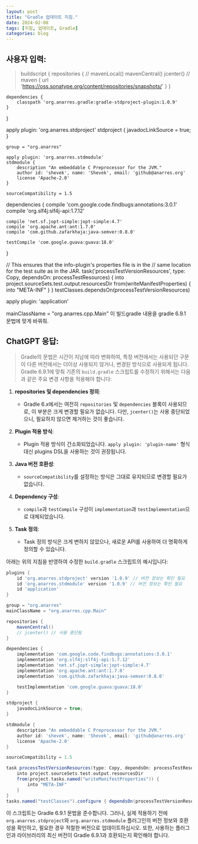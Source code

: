 ```yaml
---
layout: post
title: "Gradle 업데이트 지침."
date: 2024-02-08
tags: [지침, 업데이트, Gradle]
categories: blog
---
```


## 사용자 입력:
> buildscript {
	repositories {
		// mavenLocal()
		mavenCentral()
		jcenter()
		// maven { url 'https://oss.sonatype.org/content/repositories/snapshots/' }
	}

	dependencies {
		classpath 'org.anarres.gradle:gradle-stdproject-plugin:1.0.9'
	}
}

apply plugin: 'org.anarres.stdproject'
stdproject {
	javadocLinkSource = true;
}

	group = "org.anarres"

	apply plugin: 'org.anarres.stdmodule'
	stdmodule {
		description "An embeddable C Preprocessor for the JVM."
		author id: 'shevek', name: 'Shevek', email: 'github@anarres.org'
		license 'Apache-2.0'
	}

	sourceCompatibility = 1.5

dependencies {
	compile 'com.google.code.findbugs:annotations:3.0.1'
	compile 'org.slf4j:slf4j-api:1.7.12'

	compile 'net.sf.jopt-simple:jopt-simple:4.7'
	compile 'org.apache.ant:ant:1.7.0'
	compile 'com.github.zafarkhaja:java-semver:0.8.0'

	testCompile 'com.google.guava:guava:18.0'
}

// This ensures that the info-plugin's properties file is in the
// same location for the test suite as in the JAR.
task('processTestVersionResources', type: Copy, dependsOn: processTestResources) {
	into project.sourceSets.test.output.resourcesDir
	from(writeManifestProperties) {
		into "META-INF"
	}
}
testClasses.dependsOn(processTestVersionResources)

apply plugin: 'application'

mainClassName = "org.anarres.cpp.Main"
이 빌드gradle 내용을 gradle 6.9.1 문법에 맞게 바꿔줘.

## ChatGPT 응답:
> Gradle의 문법은 시간이 지남에 따라 변화하여, 특정 버전에서는 사용되던 구문이 다른 버전에서는 더이상 사용되지 않거나, 변경된 방식으로 사용되게 됩니다. Gradle 6.9.1에 맞춰 기존의 `build.gradle` 스크립트를 수정하기 위해서는 다음과 같은 주요 변경 사항을 적용해야 합니다:

1. **repositories 및 dependencies 정의**:
   - Gradle 6.x에서는 여전히 `repositories` 및 `dependencies` 블록이 사용되므로, 이 부분은 크게 변경할 필요가 없습니다. 다만, `jcenter()`는 사용 중단되었으니, 필요하지 않으면 제거하는 것이 좋습니다.
   
2. **Plugin 적용 방식**:
   - Plugin 적용 방식이 간소화되었습니다. `apply plugin: 'plugin-name'` 형식 대신 plugins DSL을 사용하는 것이 권장됩니다.

3. **Java 버전 호환성**:
   - `sourceCompatibility`를 설정하는 방식은 그대로 유지되므로 변경할 필요가 없습니다.

4. **Dependency 구성**:
   - `compile`과 `testCompile` 구성이 `implementation`과 `testImplementation`으로 대체되었습니다.

5. **Task 정의**:
   - Task 정의 방식은 크게 변하지 않았으나, 새로운 API를 사용하여 더 명확하게 정의할 수 있습니다.

아래는 위의 지침을 반영하여 수정한 `build.gradle` 스크립트의 예시입니다:

```groovy
plugins {
    id 'org.anarres.stdproject' version '1.0.9' // 버전 정보는 확인 필요
    id 'org.anarres.stdmodule' version '1.0.9' // 버전 정보는 확인 필요
    id 'application'
}

group = "org.anarres"
mainClassName = "org.anarres.cpp.Main"

repositories {
    mavenCentral()
    // jcenter() // 사용 중단됨
}

dependencies {
    implementation 'com.google.code.findbugs:annotations:3.0.1'
    implementation 'org.slf4j:slf4j-api:1.7.12'
    implementation 'net.sf.jopt-simple:jopt-simple:4.7'
    implementation 'org.apache.ant:ant:1.7.0'
    implementation 'com.github.zafarkhaja:java-semver:0.8.0'

    testImplementation 'com.google.guava:guava:18.0'
}

stdproject {
    javadocLinkSource = true;
}

stdmodule {
    description "An embeddable C Preprocessor for the JVM."
    author id: 'shevek', name: 'Shevek', email: 'github@anarres.org'
    license 'Apache-2.0'
}

sourceCompatibility = 1.5

task processTestVersionResources(type: Copy, dependsOn: processTestResources) {
    into project.sourceSets.test.output.resourcesDir
    from(project.tasks.named("writeManifestProperties")) {
        into "META-INF"
    }
}
tasks.named("testClasses").configure { dependsOn(processTestVersionResources) }
```

이 스크립트는 Gradle 6.9.1 문법을 준수합니다. 그러나, 실제 적용하기 전에 `org.anarres.stdproject`와 `org.anarres.stdmodule` 플러그인의 버전 정보와 호환성을 확인하고, 필요한 경우 적절한 버전으로 업데이트하십시오. 또한, 사용하는 플러그인과 라이브러리의 최신 버전이 Gradle 6.9.1과 호환되는지 확인해야 합니다.

